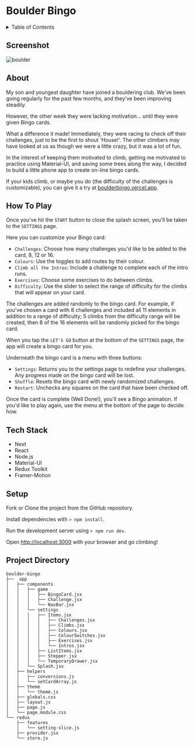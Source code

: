# Boulder Bingo

<details>
  <summary>Table of Contents</summary>
  <ol>
    <li>
      <a href="#screenshot">Screenshot</a>
    </li>
    <li>
      <a href="#about">About</a>
    </li>
    <li>
      <a href="#how-to-play">How To Play</a>
    </li>
    <li>
      <a href="#tech-stack">Tech Stack</a>
    </li>
    <li>
    <a href="#setup">Setup</a>
    </li>
    <li>
    <a href="#project-directory-structure">Project Directory</a>
    </li>
  </ol>
</details>


## Screenshot

![boulder](https://github.com/mikedaltonmtl/Boulder-Bingo/assets/109972253/ff2d8777-c260-4caf-8934-faa922e312e7)


## About

My son and youngest daughter have joined a bouldering club. We've been going regularly for the past few months, and they've been improving steadily.

However, the other week they were lacking motivation... until they were given Bingo cards.

What a difference it made! Immediately, they were racing to check off their challenges, just to be the first to shout 'House!'. The other climbers may have looked at us as though we were a little crazy, but it was a lot of fun.

In the interest of keeping them motivated to climb, getting me motivated to practice using Material-UI, and saving some trees along the way, I decided to build a little phone app to create on-line bingo cards.

If your kids climb, or maybe you do (the difficulty of the challenges is customizable), you can give it a try at [boulderbingo.vercel.app](https://boulderbingo.vercel.app/).


## How To Play

Once you've hit the `START` button to close the splash screen, you'll be taken to the `SETTINGS` page.

Here you can customize your Bingo card:

- `Challenges`: Choose how many challenges you'd like to be added to the card, 8, 12 or 16.
- `Colours`: Use the toggles to add routes by their colour.
- `Climb all the Intros`: Include a challenge to complete each of the intro runs.
- `Exercises`: Choose some exercises to do between climbs.
- `Difficulty`: Use the slider to select the range of difficulty for the climbs that will appear on your card.

The challenges are added randomly to the bingo card. For example, if you've chosen a card with 8 challenges and included all 11 elements in addition to a range of difficulty; 5 climbs from the difficulty range will be created, then 8 of the 16 elements will be randomly picked for the bingo card.

When you tap the `LET'S GO` button at the bottom of the `SETTINGS` page, the app will create a bingo card for you.

Underneath the bingo card is a menu with three buttons:
- `Settings`: Returns you to the settings page to redefine your challenges. Any progress made on the bingo card will be lost.
- `Shuffle`: Resets the bingo card with newly randomized challenges.
- `Restart`: Unchecks any squares on the card that have been checked off.

Once the card is complete (Well Done!), you'll see a Bingo animation. If you'd like to play again, use the menu at the bottom of the page to decide how.


## Tech Stack

- Next
- React
- Node.js
- Material-UI
- Redux Toolkit
- Framer-Motion


## Setup

Fork or Clone the project from the GitHub repository.

Install dependencies with `> npm install`.

Run the development server using `> npm run dev`.

Open [http://localhost:3000](http://localhost:3000) with your browser and go climbing!


## Project Directory

```
boulder-bingo
├──  app
│   ├── components
│   │   ├── game
│   │   │   ├── BingoCard.jsx
│   │   │   ├── Challenge.jsx
│   │   │   └── NavBar.jsx
│   │   └── settings
│   │   │   ├── Items.jsx
│   │   │   │   ├── Challenges.jsx
│   │   │   │   ├── Climbs.jsx
│   │   │   │   ├── Colours.jsx
│   │   │   │   ├── ColourSwitches.jsx
│   │   │   │   ├── Exercises.jsx
│   │   │   │   └── Intros.jsx
│   │   │   ├── ListItems.jsx
│   │   │   ├── Stepper.jsx
│   │   │   └── TemporaryDrawer.jsx
│   │   └── Splash.jsx
│   ├── helpers
│   │   ├── conversions.js
│   │   └── setCardArray.js
│   ├── theme
│   │   └── theme.js
│   ├── globals.css
│   ├── layout.js
│   ├── page.js
│   └── page.module.css
└── redux
    ├── features
    │   └── setting-slice.js
    ├── provider.jsx
    └── store.js
```
